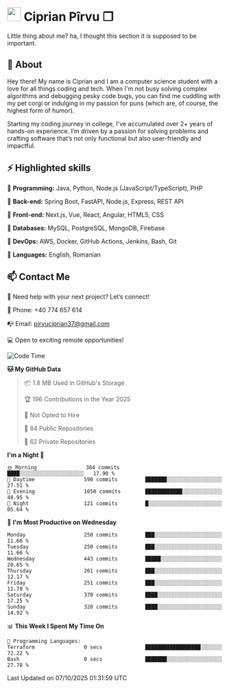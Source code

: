 # <img height="32px" src="https://user-images.githubusercontent.com/74038190/216122041-518ac897-8d92-4c6b-9b3f-ca01dcaf38ee.png"> Ciprian Pîrvu ❐ </h1>

Little thing about me? ha, I thought this section it is supposed to be important.

## 🧐 About

Hey there! My name is Ciprian and I am a computer science student with a love for all things coding and tech. When I'm not busy solving complex algorithms and debugging pesky code bugs, you can find me cuddling with my pet corgi or indulging in my passion for puns (which are, of course, the highest form of humor).

Starting my coding journey in college, I've accumulated over 2+ years of hands-on experience. I’m driven by a passion for solving problems and crafting software that’s not only functional but also user-friendly and impactful.


## ⚡ Highlighted skills

🎯 **Programming:** Java, Python, Node.js (JavaScript/TypeScript), PHP

🎯 **Back-end:** Spring Boot, FastAPI, Node.js, Express, REST API

🎯 **Front-end:** Next.js, Vue, React, Angular, HTML5, CSS

🎯 **Databases:** MySQL, PostgreSQL, MongoDB, Firebase

🎯 **DevOps:** AWS, Docker, GitHub Actions, Jenkins, Bash, Git

🎯 **Languages:** English, Romanian



## 📫 Contact Me

🤝 Need help with your next project? Let’s connect!

📱 Phone: +40 774 657 614

📭 Email: pirvuciprian37@gmail.com


💻 Open to exciting remote opportunities!

<!--START_SECTION:waka-->
![Code Time](http://img.shields.io/badge/Code%20Time-2%2C353%20hrs%2032%20mins-blue)

**🐱 My GitHub Data** 

> 📦 1.8 MB Used in GitHub's Storage 
 > 
> 🏆 196 Contributions in the Year 2025
 > 
> 🚫 Not Opted to Hire
 > 
> 📜 84 Public Repositories 
 > 
> 🔑 62 Private Repositories 
 > 
**I'm a Night 🦉** 

```text
🌞 Morning                384 commits         ████░░░░░░░░░░░░░░░░░░░░░   17.90 % 
🌆 Daytime                590 commits         ███████░░░░░░░░░░░░░░░░░░   27.51 % 
🌃 Evening                1050 commits        ████████████░░░░░░░░░░░░░   48.95 % 
🌙 Night                  121 commits         █░░░░░░░░░░░░░░░░░░░░░░░░   05.64 % 
```
📅 **I'm Most Productive on Wednesday** 

```text
Monday                   250 commits         ███░░░░░░░░░░░░░░░░░░░░░░   11.66 % 
Tuesday                  250 commits         ███░░░░░░░░░░░░░░░░░░░░░░   11.66 % 
Wednesday                443 commits         █████░░░░░░░░░░░░░░░░░░░░   20.65 % 
Thursday                 261 commits         ███░░░░░░░░░░░░░░░░░░░░░░   12.17 % 
Friday                   251 commits         ███░░░░░░░░░░░░░░░░░░░░░░   11.70 % 
Saturday                 370 commits         ████░░░░░░░░░░░░░░░░░░░░░   17.25 % 
Sunday                   320 commits         ████░░░░░░░░░░░░░░░░░░░░░   14.92 % 
```


📊 **This Week I Spent My Time On** 

```text
💬 Programming Languages: 
Terraform                0 secs              ██████████████████░░░░░░░   72.22 % 
Bash                     0 secs              ███████░░░░░░░░░░░░░░░░░░   27.78 % 
```


 Last Updated on 07/10/2025 01:31:59 UTC
<!--END_SECTION:waka-->
